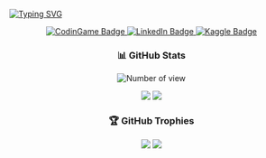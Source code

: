  [![Typing SVG](https://readme-typing-svg.herokuapp.com?font=Fira+Code&weight=500&size=18&duration=3000&pause=1000&center=true&vCenter=true&width=700&height=40&lines=Hi+%F0%9F%98%80!+I'm+Toavina+Razakarivony;Looks+like+pastor+guy+but+chill+boy+XD+)](https://git.io/typing-svg)
<div align="center">
  <div>
    <a href="https://m.me/Toavina.godatesgaming">
      <img src="https://img.shields.io/badge/Messenger-006AFF?logo=messenger&logoColor=white" alt="CodinGame Badge"/>
    </a>
    <a href="https://www.linkedin.com/in/toavina-razakarivony-b108ab24a/">
      <img src="https://img.shields.io/badge/LinkedIn-blue?logo=linkedin&logoColor=white" alt="LinkedIn Badge"/>
    </a>
     <a href="https://www.kaggle.com/toavina2078">
      <img src="https://img.shields.io/badge/Kaggle-20BEFF?logo=kaggle&logoColor=white" alt="Kaggle Badge"/>
    </a>
  </div>
</div>

<div align="center">
  <h3>📊 GitHub Stats</h3>

  <img src="https://komarev.com/ghpvc/?username=ToavinaGitHub&color=red&style=flat" alt="Number of view"/>

  [![](https://github-readme-streak-stats.herokuapp.com/?user=ToavinaGitHub&theme=dracula&hide_border=false#gh-dark-mode-only)](https://github-readme-streak-stats.herokuapp.com/?user=ToavinaGitHub&theme=tokyonight&hide_border=false#gh-dark-mode-only)
  [![](https://github-readme-streak-stats.herokuapp.com/?user=ToavinaGitHub&theme=adluin#gh-light-mode-only)](https://github-readme-streak-stats.herokuapp.com/?user=ToavinaGitHub&theme=tokyolight&hide_border=false#gh-light-mode-only)

</div>
<div align="center">
  <h3>🏆 GitHub Trophies</h3>

[![](https://github-profile-trophy.vercel.app/?username=ToavinaGitHub&theme=dracula&no-frame=false&no-bg=false&margin-w=4#gh-dark-mode-only)](https://github-profile-trophy.vercel.app/?username=ToavinaGitHub&theme=tokyonight&no-frame=false&no-bg=false&margin-w=4#gh-dark-mode-only)
[![](https://github-profile-trophy.vercel.app/?username=ToavinaGitHub&theme=adluin&no-frame=false&no-bg=true&margin-w=4#gh-light-mode-only)](https://github-profile-trophy.vercel.app/?username=ToavinaGitHub&theme=tokyolight&no-frame=false&no-bg=false&margin-w=4#gh-light-mode-only)

</div>

<!--
**ToavinaGitHub/ToavinaGitHub** is a ✨ _special_ ✨ repository because its `README.md` (this file) appears on your GitHub profile.

Here are some ideas to get you started:


- 👯 I’m looking to collaborate on ...
- 🤔 I’m looking for help with ...
- 💬 Ask me about ...
- 📫 How to reach me: ...
- 😄 Pronouns: ...
- ⚡ Fun fact: ...
🔭 I’m currently working on BMW mobile app for BMW lovers

🌱 I’m currently learning machine learning
-->

